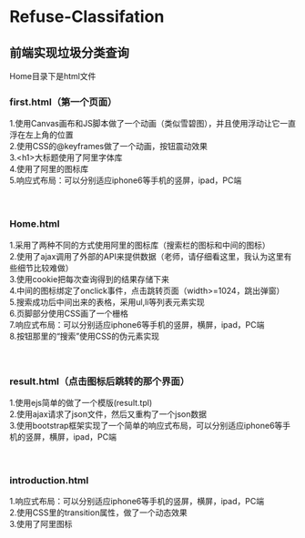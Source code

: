 # Refuse-Classifation
## 前端实现垃圾分类查询
Home目录下是html文件

### first.html（第一个页面）<br>
1.使用Canvas画布和JS脚本做了一个动画（类似雪碧图），并且使用浮动让它一直浮在左上角的位置<br>
2.使用CSS的@keyframes做了一个动画，按钮震动效果<br>
3.&lt;h1&gt;大标题使用了阿里字体库<br>
4.使用了阿里的图标库<br>
5.响应式布局：可以分别适应iphone6等手机的竖屏，ipad，PC端<br><br><br>

### Home.html<br>
1.采用了两种不同的方式使用阿里的图标库（搜索栏的图标和中间的图标）<br>
2.使用了ajax调用了外部的API来提供数据（老师，请仔细看这里，我认为这里有些细节比较难做）<br>
3.使用cookie把每次查询得到的结果存储下来<br>
4.中间的图标绑定了onclick事件，点击跳转页面（width>=1024，跳出弹窗）<br>
5.搜索成功后中间出来的表格，采用ul,li等列表元素实现<br>
6.页脚部分使用CSS画了一个栅格<br>
7.响应式布局：可以分别适应iphone6等手机的竖屏，横屏，ipad，PC端<br>
8.按钮那里的“搜索”使用CSS的伪元素实现<br><br><br>

### result.html（点击图标后跳转的那个界面）<br>
1.使用ejs简单的做了一个模版(result.tpl)<br>
2.使用ajax请求了json文件，然后又重构了一个json数据<br>
3.使用bootstrap框架实现了一个简单的响应式布局，可以分别适应iphone6等手机的竖屏，横屏，ipad，PC端<br><br><br>

### introduction.html<br>
1.响应式布局：可以分别适应iphone6等手机的竖屏，横屏，ipad，PC端<br>
2.使用CSS里的transition属性，做了一个动态效果<br>
3.使用了阿里图标<br>
